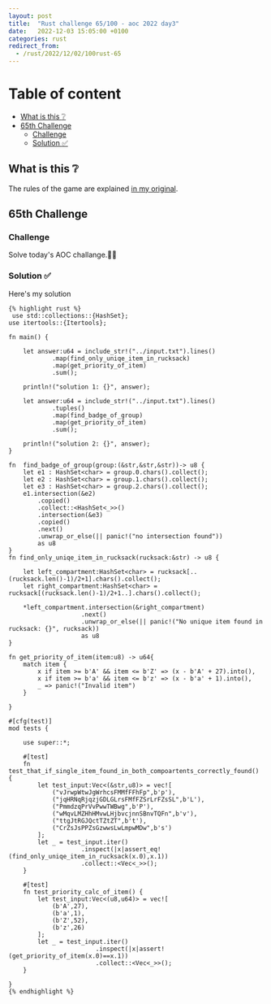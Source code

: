 ```yaml
---
layout: post
title:  "Rust challenge 65/100 - aoc 2022 day3"
date:   2022-12-03 15:05:00 +0100
categories: rust
redirect_from:
  - /rust/2022/12/02/100rust-65
---
```



#  Table of content
<!-- MarkdownTOC autolink="true" -->

- [What is this :grey_question:](#what-is-this-grey_question)
- [65th Challenge](#65th-challenge)
    - [Challenge](#challenge)
    - [Solution :white_check_mark:](#solution-white_check_mark)

<!-- /MarkdownTOC -->

## What is this :grey_question: 

The rules of the game are explained [in my original](https://maebli.github.io/rust/2021/10/18/100rust.html). 

## 65th Challenge
### Challenge

Solve today's AOC challange.🎅🦀

### Solution :white_check_mark:

Here's my solution 

    {% highlight rust %}
     use std::collections::{HashSet};
    use itertools::{Itertools};

    fn main() {

        let answer:u64 = include_str!("../input.txt").lines()
                .map(find_only_uniqe_item_in_rucksack)
                .map(get_priority_of_item)
                .sum();
        
        println!("solution 1: {}", answer);

        let answer:u64 = include_str!("../input.txt").lines()
                .tuples()
                .map(find_badge_of_group)
                .map(get_priority_of_item)
                .sum();

        println!("solution 2: {}", answer);
    }

    fn  find_badge_of_group(group:(&str,&str,&str))-> u8 {
        let e1 : HashSet<char> = group.0.chars().collect();
        let e2 : HashSet<char> = group.1.chars().collect();
        let e3 : HashSet<char> = group.2.chars().collect();
        e1.intersection(&e2)
            .copied()
            .collect::<HashSet<_>>()
            .intersection(&e3)
            .copied()
            .next()
            .unwrap_or_else(|| panic!("no intersection found"))
            as u8
    }
    fn find_only_uniqe_item_in_rucksack(rucksack:&str) -> u8 {

        let left_compartment:HashSet<char> = rucksack[..(rucksack.len()-1)/2+1].chars().collect();
        let right_compartment:HashSet<char> = rucksack[(rucksack.len()-1)/2+1..].chars().collect();
        
        *left_compartment.intersection(&right_compartment)
                        .next()
                        .unwrap_or_else(|| panic!("No unique item found in rucksack: {}", rucksack))
                        as u8
    }

    fn get_priority_of_item(item:u8) -> u64{
        match item {
            x if item >= b'A' && item <= b'Z' => (x - b'A' + 27).into(),
            x if item >= b'a' && item <= b'z' => (x - b'a' + 1).into(),
            _ => panic!("Invalid item")
        }

    }

    #[cfg(test)]
    mod tests {

        use super::*;

        #[test]
        fn test_that_if_single_item_found_in_both_compoartents_correctly_found() {
            let test_input:Vec<(&str,u8)> = vec![
                ("vJrwpWtwJgWrhcsFMMfFFhFp",b'p'),
                ("jqHRNqRjqzjGDLGLrsFMfFZSrLrFZsSL",b'L'),
                ("PmmdzqPrVvPwwTWBwg",b'P'),
                ("wMqvLMZHhHMvwLHjbvcjnnSBnvTQFn",b'v'),
                ("ttgJtRGJQctTZtZT",b't'),
                ("CrZsJsPPZsGzwwsLwLmpwMDw",b's')
            ];
            let _ = test_input.iter()
                        .inspect(|x|assert_eq!(find_only_uniqe_item_in_rucksack(x.0),x.1))
                        .collect::<Vec<_>>();
        }

        #[test]
        fn test_priority_calc_of_item() {
            let test_input:Vec<(u8,u64)> = vec![
                (b'A',27),
                (b'a',1),
                (b'Z',52),
                (b'z',26)
            ];
            let _ = test_input.iter()
                            .inspect(|x|assert!(get_priority_of_item(x.0)==x.1))
                            .collect::<Vec<_>>();
        }

    }
    {% endhighlight %}

